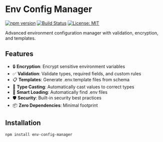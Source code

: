 # Env Config Manager

[![npm version](https://badge.fury.io/js/env-config-manager.svg)](https://badge.fury.io/js/env-config-manager)
[![Build Status](https://img.shields.io/travis/0xZepeto/env-config-manager.svg)](https://travis-ci.org/0xZepeto/env-config-manager)
[![License: MIT](https://img.shields.io/badge/License-MIT-yellow.svg)](https://opensource.org/licenses/MIT)

Advanced environment configuration manager with validation, encryption, and templates.

## Features

- 🔒 **Encryption**: Encrypt sensitive environment variables
- ✅ **Validation**: Validate types, required fields, and custom rules
- 📋 **Templates**: Generate .env.template files from schema
- 🔧 **Type Casting**: Automatically cast values to correct types
- 🎯 **Smart Loading**: Automatically find .env files
- 🛡️ **Security**: Built-in security best practices
- 📦 **Zero Dependencies**: Minimal footprint

## Installation

```bash
npm install env-config-manager
